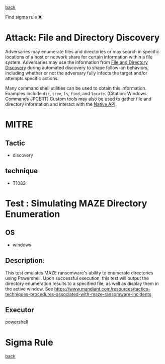 
[back](../index.md)

Find sigma rule :x: 

# Attack: File and Directory Discovery 

Adversaries may enumerate files and directories or may search in specific locations of a host or network share for certain information within a file system. Adversaries may use the information from [File and Directory Discovery](https://attack.mitre.org/techniques/T1083) during automated discovery to shape follow-on behaviors, including whether or not the adversary fully infects the target and/or attempts specific actions.

Many command shell utilities can be used to obtain this information. Examples include <code>dir</code>, <code>tree</code>, <code>ls</code>, <code>find</code>, and <code>locate</code>. (Citation: Windows Commands JPCERT) Custom tools may also be used to gather file and directory information and interact with the [Native API](https://attack.mitre.org/techniques/T1106).

# MITRE
## Tactic
  - discovery


## technique
  - T1083


# Test : Simulating MAZE Directory Enumeration
## OS
  - windows


## Description:
This test emulates MAZE ransomware's ability to enumerate directories using Powershell. 
Upon successful execution, this test will output the directory enumeration results to a specified file, as well as display them in the active window. 
See https://www.mandiant.com/resources/tactics-techniques-procedures-associated-with-maze-ransomware-incidents


## Executor
powershell

# Sigma Rule


[back](../index.md)
